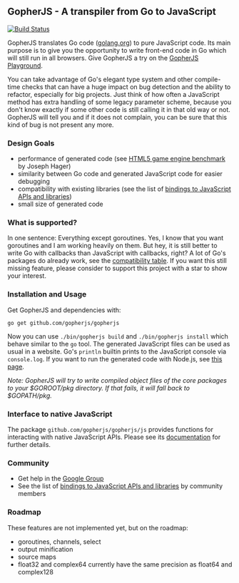 GopherJS - A transpiler from Go to JavaScript
---------------------------------------------

[![Build Status](https://travis-ci.org/gopherjs/gopherjs.png?branch=master)](https://travis-ci.org/gopherjs/gopherjs)

GopherJS translates Go code ([golang.org](http://golang.org/)) to pure JavaScript code. Its main purpose is to give you the opportunity to write front-end code in Go which will still run in all browsers. Give GopherJS a try on the [GopherJS Playground](http://gopherjs.github.io/playground/).

You can take advantage of Go's elegant type system and other compile-time checks that can have a huge impact on bug detection and the ability to refactor, especially for big projects. Just think of how often a JavaScript method has extra handling of some legacy parameter scheme, because you don't know exactly if some other code is still calling it in that old way or not. GopherJS will tell you and if it does not complain, you can be sure that this kind of bug is not present any more.

### Design Goals
- performance of generated code (see [HTML5 game engine benchmark](http://ajhager.github.io/enj/) by Joseph Hager)
- similarity between Go code and generated JavaScript code for easier debugging
- compatibility with existing libraries (see the list of [bindings to JavaScript APIs and libraries](https://github.com/gopherjs/gopherjs/wiki/bindings))
- small size of generated code

### What is supported?
In one sentence: Everything except goroutines. Yes, I know that you want goroutines and I am working heavily on them. But hey, it is still better to write Go with callbacks than JavaScript with callbacks, right? A lot of Go's packages do already work, see the [compatibility table](doc/packages.md). If you want this still missing feature, please consider to support this project with a star to show your interest.

### Installation and Usage
Get GopherJS and dependencies with:
```
go get github.com/gopherjs/gopherjs
```
Now you can use  `./bin/gopherjs build` and `./bin/gopherjs install` which behave similar to the `go` tool. The generated JavaScript files can be used as usual in a website. Go's `println` builtin prints to the JavaScript console via `console.log`. If you want to run the generated code with Node.js, see [this page](doc/nodejs.md).

*Note: GopherJS will try to write compiled object files of the core packages to your $GOROOT/pkg directory. If that fails, it will fall back to $GOPATH/pkg.*

### Interface to native JavaScript
The package `github.com/gopherjs/gopherjs/js` provides functions for interacting with native JavaScript APIs. Please see its [documentation](http://godoc.org/github.com/gopherjs/gopherjs/js) for further details.

### Community
- Get help in the [Google Group](https://groups.google.com/d/forum/gopherjs)
- See the list of [bindings to JavaScript APIs and libraries](https://github.com/gopherjs/gopherjs/wiki/bindings) by community members

### Roadmap
These features are not implemented yet, but on the roadmap:

- goroutines, channels, select
- output minification
- source maps
- float32 and complex64 currently have the same precision as float64 and complex128
